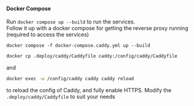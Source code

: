 #### Docker Compose

Run `docker compose up --build` to run the services.\
Follow it up with a docker compose for getting the reverse proxy running (required to access the services)

```
docker compose -f docker-compose.caddy.yml up --build
```

```sh
docker cp .deploy/caddy/Caddyfile caddy:/config/caddy/Caddyfile
```

and

```sh
docker exec -w /config/caddy caddy caddy reload
```

to reload the config of Caddy, and fully enable HTTPS.
Modify the `.deploy/caddy/Caddyfile` to suit your needs
